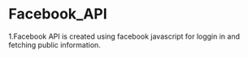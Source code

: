 # Facebook_API
1.Facebook API is created using facebook javascript for loggin in and fetching public information.

